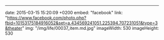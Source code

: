 ---
date: 2015-03-15 15:20:09 +0200
embed: "facebook"
link: "https://www.facebook.com/photo.php?fbid=10153175184916052&set=a.434569241051.225394.707231051&type=3&theater"
img: "/img/life/00037_item.md.jpg"
imageWidth: 530
imageHeight: 530

